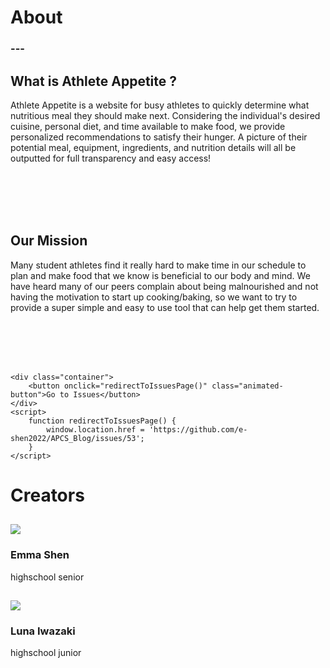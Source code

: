 <head>
    <link rel="stylesheet" href="main.css" />
    <link rel="stylesheet" href="index.css" />
    <link rel="stylesheet" href="about.css" />

</head>
<body>
<h1>About</h1>
<h3>---</h3>

<h2>What is Athlete Appetite ?</h2>

<p>Athlete Appetite is a website for busy athletes to quickly determine what nutritious meal they should make next. Considering the individual's desired cuisine, personal diet, and time available to make food, we provide personalized recommendations to satisfy their hunger. A picture of their potential meal, equipment, ingredients, and nutrition details will all be outputted for full transparency and easy access!</p>

<br />
<br />
<br />
<br />

<h2> Our Mission </h2>

<p>Many student athletes find it really hard to make time in our schedule to plan and make food that we know is beneficial to our body and mind. We have heard many of our peers complain about being malnourished and not having the motivation to start up cooking/baking, so we want to try to provide a super simple and easy to use tool that can help get them started.</p>

<br />
<br />
<br />
<br />

    <div class="container">
        <button onclick="redirectToIssuesPage()" class="animated-button">Go to Issues</button>
    </div>
    <script>
        function redirectToIssuesPage() {
            window.location.href = 'https://github.com/e-shen2022/APCS_Blog/issues/53';
        }
    </script>

<h1> Creators </h1>


<section class="name">
    <div class="row">
        <div class="name-col">
            <h1><a href="https://github.com/e-shen2022"><img src="../profile/emma.png" /></a></h1>
            <h3>Emma Shen</h3>
            <p1>highschool senior</p1>
        </div>
        <div class="name-col">
            <h1><a href="https://github.com/lunaiwa"><img src="../profile/luna.png" /></a></h1>
            <h3>Luna Iwazaki</h3>
            <p1>highschool junior</p1>
        </div>
    </div>
</section>


</body>

 
 

